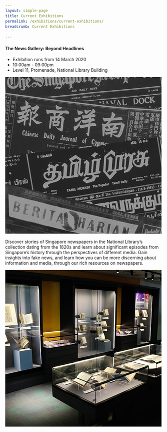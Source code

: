 ```yaml
---
layout: simple-page
title: Current Exhibitions
permalink: /exhibitions/current-exhibitions/
breadcrumb: Current Exhibitions

---
```


<div class="sgds-container">
	<div class="row is-multiline">
		<div class="col is-two-thirds">
            <strong><h4>The News Gallery: Beyond Headlines</h4></strong>
            <ul>
                <li>Exhibition runs from 14 March 2020</li>
                <li>10:00am - 09:00pm</li>
                <li>Level 11, Promenade, National Library Building</li>
            </ul>
		</div>
		<div class="col">
			<a href="/exhibitions/current-exhibitions/newsgallery/"><img src="/images/event-images/newsgallery/news-gallery-thumbnail.jpg" alt="The News Gallery: Beyond Headlines"></a>   
        </div>
    </div>
    <div class="row">
        <div class="col is-full">
            <p>Discover stories of Singapore newspapers in the National Library’s collection dating from the 1820s and learn about significant episodes from Singapore’s history through the perspectives of different media. Gain insights into fake news, and learn how you can be more discerning about information and media, through our rich resources on newspapers.
            </p>
        </div>
    </div>
</div>
<div class="sgds-container">
    <div class="row is-multiline">
        <div class="col is-two-thirds">
            <a href="/exhibitions/current-exhibitions/the-rare-collection-gallery/"><img src="/images/event-images/rarecollection/the-rare-collection-gallery-thumbnail.jpg" alt="The Rare Collection Gallery"></a>
		</div>
    </div>
</div>



            

